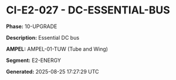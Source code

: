 # CI-E2-027 - DC-ESSENTIAL-BUS

**Phase:** 10-UPGRADE

**Description:** Essential DC bus

**AMPEL:** AMPEL-01-TUW (Tube and Wing)

**Segment:** E2-ENERGY

**Generated:** 2025-08-25 17:27:29 UTC
